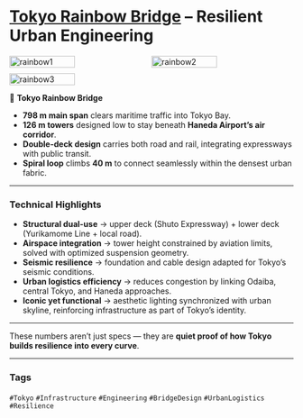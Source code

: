 # [Tokyo Rainbow Bridge](https://www.shutoko.jp/fun/lightup/rainbowbridge/overview/) – Resilient Urban Engineering

<div style="display:flex;flex-wrap:wrap;gap:10px">
  <img src="/alvin-site/JPG_VID/PXL_20250508_142430774.NIGHT.jpg?v=3" alt="rainbow1" width="48%">
  <img src="/alvin-site/JPG_VID/PXL_20250508_142621312.jpg?v=3" alt="rainbow2" width="48%">
  <img src="/alvin-site/JPG_VID/PXL_20250508_142857479.jpg?v=3" alt="rainbow3" width="48%">
</div>

🌉 **Tokyo Rainbow Bridge**  

- **798 m main span** clears maritime traffic into Tokyo Bay.  
- **126 m towers** designed low to stay beneath **Haneda Airport’s air corridor**.  
- **Double-deck design** carries both road and rail, integrating expressways with public transit.  
- **Spiral loop** climbs **40 m** to connect seamlessly within the densest urban fabric.  

---

### Technical Highlights
- **Structural dual-use** → upper deck (Shuto Expressway) + lower deck (Yurikamome Line + local road).  
- **Airspace integration** → tower height constrained by aviation limits, solved with optimized suspension geometry.  
- **Seismic resilience** → foundation and cable design adapted for Tokyo’s seismic conditions.  
- **Urban logistics efficiency** → reduces congestion by linking Odaiba, central Tokyo, and Haneda approaches.  
- **Iconic yet functional** → aesthetic lighting synchronized with urban skyline, reinforcing infrastructure as part of Tokyo’s identity.  

---

These numbers aren’t just specs — they are **quiet proof of how Tokyo builds resilience into every curve**.  

---

### Tags  
`#Tokyo` `#Infrastructure` `#Engineering` `#BridgeDesign` `#UrbanLogistics` `#Resilience`
